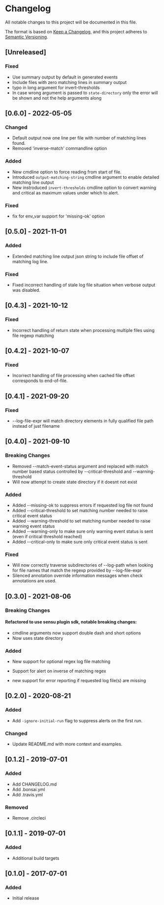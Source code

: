 # Changelog
All notable changes to this project will be documented in this file.

The format is based on [Keep a Changelog](https://keepachangelog.com/en/1.0.0/),
and this project adheres to [Semantic Versioning](https://semver.org/spec/v2.0.0.html).

## [Unreleased]
### Fixed
* Use summary output by default in generated events
* Include files with zero matching lines in summary output
* typo in long argument for invert-thresholds
* In case wrong argument is passed to `state-directory` only the error will be shown and not the help arguments along

## [0.6.0] - 2022-05-05

### Changed
* Default output now one line per file with number of matching lines found.
* Removed 'inverse-match' commandline option 
 

### Added
* New cmdline option to force reading from start of file.
* Introduced `output-matching-string` cmdline argument to enable detailed matching line output
* New instroduced `invert-thresholds` cmdline option to convert warning and critical as maximum values under which to alert.

### Fixed
* fix for env_var support for 'missing-ok' option

## [0.5.0] - 2021-11-01

### Added
* Extended matching line output json string to include file offset of matching log line.

### Fixed
* Fixed incorrect handling of stale log file situation when verbose output was disabled.




## [0.4.3] - 2021-10-12

### Fixed
* Incorrect handling of return state when processing multiple files using file regexp matching

## [0.4.2] - 2021-10-07

### Fixed
* Incorrect handling of file processing when cached file offset corresponds to end-of-file.


## [0.4.1] - 2021-09-20

### Fixed
* --log-file-expr  will match directory elements in fully qualified file path instead of just filename 

## [0.4.0] - 2021-09-10

### Breaking Changes
* Removed --match-event-status argument and replaced with match number based status controlled by --critical-threshold and --warning-threshold 
* Will now attempt to create state directory if it doesnt not exist

### Added
* Added --missing-ok to suppress errors if requested log file not found 
* Added --critical-threshold to set matching number needed to raise critical event status
* Added --warning-threshold to set matching number needed to raise warning event status
* Added --warning-only to make sure only warning event status is sent (even if critical threshold reached)
* Added --critical-only to make sure only critical event status is sent

### Fixed
* Will now correctly traverse subdirectories of --log-path when looking for file names that match the regexp provided by --log-file-expr   
* Silenced annotation override information messages when check annotations are used.

## [0.3.0] - 2021-08-06

### Breaking Changes
#### Refactored to use sensu plugin sdk, notable breaking changes:
* cmdline arguments now support double dash  and short options
* Now uses state directory

### Added
* New support for optional regex log file matching

* Support for alert on inverse of matching regex

* new support for error reporting if requested log file(s) are missing

## [0.2.0] - 2020-08-21

### Added
* Add `-ignore-initial-run` flag to suppress alerts on the first run.

### Changed
* Update README.md with more context and examples.

## [0.1.2] - 2019-07-01

### Added
* Add CHANGELOG.md
* Add .bonsai.yml
* Add .travis.yml

### Removed
* Remove .circleci

## [0.1.1] - 2019-07-01

### Added
* Additional build targets

## [0.1.0] - 2017-07-01

### Added
* Initial release
